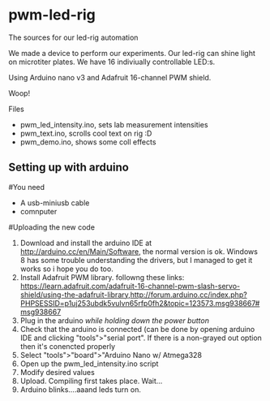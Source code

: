 pwm-led-rig
===========

The sources for our led-rig automation

We made a device to perform our experiments. Our led-rig can shine light on microtiter plates.
We have 16 indiviually controllable LED:s.

Using Arduino nano v3 and Adafruit 16-channel PWM shield.

Woop!

Files
* pwm_led_intensity.ino, sets lab measurement intensities
* pwm_text.ino, scrolls cool text on rig :D
* pwm_demo.ino, shows some coll effects

Setting up with arduino
-----------------------

#You need
* A usb-miniusb cable
* comnputer

#Uploading the new code
1. Download and install the arduino IDE at http://arduino.cc/en/Main/Software, the normal version is ok. Windows 8 has some trouble understanding the drivers, but I managed to get it works so i hope you do too.
2. Install Adafruit PWM library. followng these links: https://learn.adafruit.com/adafruit-16-channel-pwm-slash-servo-shield/using-the-adafruit-library,http://forum.arduino.cc/index.php?PHPSESSID=p1uj253ubdk5vulvn65rfp0fh2&topic=123573.msg938667#msg938667
2. Plug in the arduino _while holding down the power button_
3. Check that the arduino is connected (can be done by opening arduino IDE and clicking "tools">"serial port". If there is a non-grayed out option then it's conencted properly
4. Select "tools">"board">"Arduino Nano w/ Atmega328
5. Open up the pwm_led_intensity.ino script
6. Modify desired values
7. Upload. Compiling first takes place. Wait...
8. Arduino blinks....aaand leds turn on.
